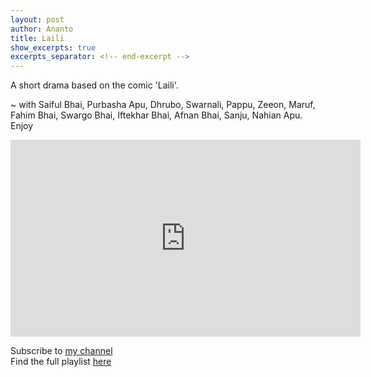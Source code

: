 ```yaml
---
layout: post
author: Ananto
title: Laili
show_excerpts: true
excerpts_separator: <!-- end-excerpt -->
---
```


A short drama based on the comic 'Laili'.  
<!-- end-excerpt -->

~ with Saiful Bhai, Purbasha Apu, Dhrubo, Swarnali, Pappu, Zeeon, Maruf, Fahim Bhai, Swargo Bhai, Iftekhar Bhai, Afnan Bhai, Sanju, Nahian Apu.
Enjoy  

<iframe width="560" height="315" src="https://www.youtube.com/embed/t2ygovLu8eo" frameborder="0" allow="accelerometer; autoplay; encrypted-media; gyroscope; picture-in-picture" allowfullscreen></iframe>  

Subscribe to [my channel](https://www.youtube.com/channel/UCDIqQtl5eWaLr-OdCJKCcCA?view_as=subscriber)  
Find the full playlist [here](https://www.youtube.com/playlist?list=PLEwzGLbD27m3eg0_FqSYEptp40S6uzwUo)  
